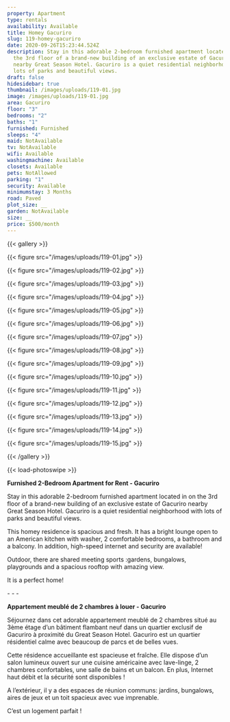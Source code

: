 ```yaml
---
property: Apartment
type: rentals
availability: Available
title: Homey Gacuriro
slug: 119-homey-gacuriro
date: 2020-09-26T15:23:44.524Z
description: Stay in this adorable 2-bedroom furnished apartment located in on
  the 3rd floor of a brand-new building of an exclusive estate of Gacuriro
  nearby Great Season Hotel. Gacuriro is a quiet residential neighborhood with
  lots of parks and beautiful views.
draft: false
hidesidebar: true
thumbnail: /images/uploads/119-01.jpg
image: /images/uploads/119-01.jpg
area: Gacuriro
floor: "3"
bedrooms: "2"
baths: "1"
furnished: Furnished
sleeps: "4"
maid: NotAvailable
tv: NotAvailable
wifi: Available
washingmachine: Available
closets: Available
pets: NotAllowed
parking: "1"
security: Available
minimumstay: 3 Months
road: Paved
plot_size: __
garden: NotAvailable
size: __
price: $500/month
---
```



{{< gallery >}}

{{< figure src="/images/uploads/119-01.jpg" >}}

{{< figure src="/images/uploads/119-02.jpg" >}}

{{< figure src="/images/uploads/119-03.jpg" >}}

{{< figure src="/images/uploads/119-04.jpg" >}}

{{< figure src="/images/uploads/119-05.jpg" >}}

{{< figure src="/images/uploads/119-06.jpg" >}}

{{< figure src="/images/uploads/119-07.jpg" >}}

{{< figure src="/images/uploads/119-08.jpg" >}}

{{< figure src="/images/uploads/119-09.jpg" >}}

{{< figure src="/images/uploads/119-10.jpg" >}}

{{< figure src="/images/uploads/119-11.jpg" >}}

{{< figure src="/images/uploads/119-12.jpg" >}}

{{< figure src="/images/uploads/119-13.jpg" >}}

{{< figure src="/images/uploads/119-14.jpg" >}}

{{< figure src="/images/uploads/119-15.jpg" >}}

{{< /gallery >}}

{{< load-photoswipe >}}

**Furnished 2-Bedroom Apartment for Rent - Gacuriro**

Stay in this adorable 2-bedroom furnished apartment located in on the 3rd floor of a brand-new building of an exclusive estate of Gacuriro nearby Great Season Hotel. Gacuriro is a quiet residential neighborhood with lots of parks and beautiful views.

This homey residence is spacious and fresh. It has a bright lounge open to an American kitchen with washer, 2 comfortable bedrooms, a bathroom and a balcony. In addition, high-speed internet and security are available!

Outdoor, there are shared meeting sports :gardens, bungalows, playgrounds and a spacious rooftop with amazing view.

It is a perfect home!

\- - - 

**Appartement meublé de 2 chambres à louer - Gacuriro**

Séjournez dans cet adorable appartement meublé de 2 chambres situé au 3ème étage d’un bâtiment flambant neuf dans un quartier exclusif de Gacuriro à proximité du Great Season Hotel. Gacuriro est un quartier résidentiel calme avec beaucoup de parcs et de belles vues.

Cette résidence accueillante est spacieuse et fraîche. Elle dispose d’un salon lumineux ouvert sur une cuisine américaine avec lave-linge, 2 chambres confortables, une salle de bains et un balcon. En plus, Internet haut débit et la sécurité sont disponibles !

A l’extérieur, il y a des espaces de réunion communs: jardins, bungalows, aires de jeux et un toit spacieux avec vue imprenable.

C’est un logement parfait !